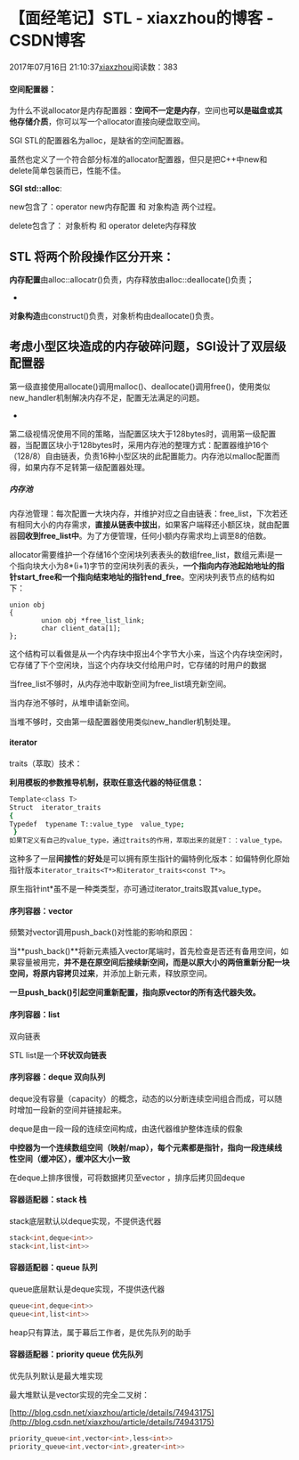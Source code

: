 # 【面经笔记】STL - xiaxzhou的博客 - CSDN博客





2017年07月16日 21:10:37[xiaxzhou](https://me.csdn.net/xiaxzhou)阅读数：383








#### **空间配置器：**

为什么不说allocator是内存配置器：**空间不一定是内存**，空间也**可以是磁盘或其他存储介质**，你可以写一个allocator直接向硬盘取空间。

SGI STL的配置器名为alloc，是缺省的空间配置器。 

虽然也定义了一个符合部分标准的allocator配置器，但只是把C++中new和delete简单包装而已，性能不佳。

> 
**SGI  std::alloc**:


new包含了：operator new内存配置 和 对象构造 两个过程。 

delete包含了： 对象析构 和 operator delete内存释放

STL 将两个阶段操作区分开来：
- 
**内存配置**由alloc::allocatr()负责，内存释放由alloc::deallocate()负责；

- 
**对象构造**由construct()负责，对象析构由deallocate()负责。


考虑小型区块造成的内存破碎问题，SGI设计了双层级配置器
- 
第一级直接使用allocate()调用malloc()、deallocate()调用free()，使用类似new_handler机制解决内存不足，配置无法满足的问题。

- 
第二级视情况使用不同的策略，当配置区块大于128bytes时，调用第一级配置器，当配置区块小于128bytes时，采用内存池的整理方式：配置器维护16个（128/8）自由链表，负责16种小型区块的此配置能力。内存池以malloc配置而得，如果内存不足转第一级配置器处理。


##### **内存池**

内存池管理：每次配置一大块内存，并维护对应之自由链表：free_list，下次若还有相同大小的内存需求，**直接从链表中拔出**，如果客户端释还小额区块，就由配置器**回收到free_list中**。为了方便管理，任何小额内存需求均上调至8的倍数。

allocator需要维护一个存储16个空闲块列表表头的数组free_list，数组元素i是一个指向块大小为8*(i+1)字节的空闲块列表的表头，**一个指向内存池起始地址的指针start_free和一个指向结束地址的指针end_free**。空闲块列表节点的结构如下：

```
union obj 
{ 
        union obj *free_list_link; 
        char client_data[1]; 
};
```

这个结构可以看做是从一个内存块中抠出4个字节大小来，当这个内存块空闲时，它存储了下个空闲块，当这个内存块交付给用户时，它存储的时用户的数据

当free_list不够时，从内存池中取新空间为free_list填充新空间。 

当内存池不够时，从堆申请新空间。 

当堆不够时，交由第一级配置器使用类似new_handler机制处理。
#### **iterator**

> 
traits（萃取）技术： 


**利用模板的参数推导机制，获取任意迭代器的特征信息：**

```bash
Template<class T>
Struct  iterator_traits
{ 
Typedef  typename T::value_type  value_type;  
 } 
如果T定义有自己的value_type，通过traits的作用，萃取出来的就是T：：value_type。
```

这种多了一层**间接性**的**好处**是可以拥有原生指针的偏特例化版本：如偏特例化原始指针版本`iterator_traits<T*>和iterator_traits<const T*>`。

原生指针int*虽不是一种类类型，亦可通过iterator_traits取其value_type。

#### **序列容器：vector**

> 
频繁对vector调用push_back()对性能的影响和原因：


当**push_back()**将新元素插入vector尾端时，首先检查是否还有备用空间，如果容量被用完，**并不是在原空间后接续新空间，而是以原大小的两倍重新分配一块空间，将原内容拷贝过来**，并添加上新元素，释放原空间。

**一旦push_back()引起空间重新配置，指向原vector的所有迭代器失效。**

#### **序列容器：list**

> 
双向链表


STL list是一个**环状双向链表**

#### **序列容器：deque 双向队列**

deque没有容量（capacity）的概念，动态的以分断连续空间组合而成，可以随时增加一段新的空间并链接起来。

deque是由一段一段的连续空间构成，由迭代器维护整体连续的假象

**中控器为一个连续数组空间（映射/map），每个元素都是指针，指向一段连续线性空间（缓冲区），缓冲区大小一致**

在deque上排序很慢，可将数据拷贝至vector ，排序后拷贝回deque

#### **容器适配器：stack 栈**

stack底层默认以deque实现，不提供迭代器

```cpp
stack<int,deque<int>>
stack<int,list<int>>
```

#### **容器适配器：queue 队列**

queue底层默认是deque实现，不提供迭代器

```cpp
queue<int,deque<int>>
queue<int,list<int>>
```

heap只有算法，属于幕后工作者，是优先队列的助手

#### **容器适配器：priority queue 优先队列**

优先队列默认是最大堆实现 

最大堆默认是vector实现的完全二叉树：

> 
[http://blog.csdn.net/xiaxzhou/article/details/74943175](http://blog.csdn.net/xiaxzhou/article/details/74943175)


```cpp
priority_queue<int,vector<int>,less<int>>
priority_queue<int,vector<int>,greater<int>>
```




